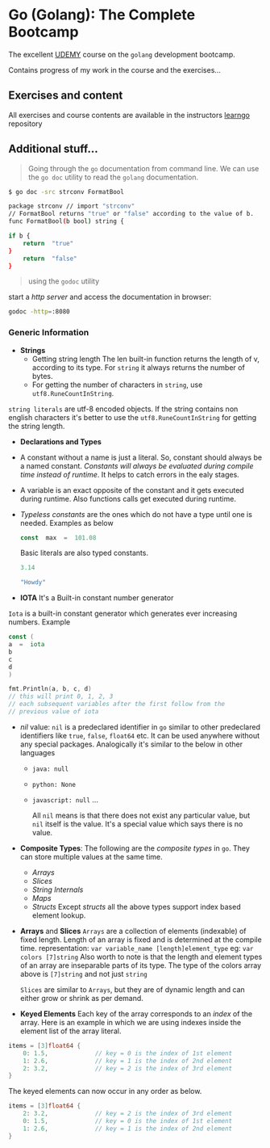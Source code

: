 
# Go (Golang): The Complete Bootcamp

The excellent <a href=" https://udemy.com/course/learn-go-the-complete-bootcamp-course-golang" target="_blank" rel="noopener"><span>UDEMY</span></a> course on the `golang` development bootcamp.

Contains progress of my work in the course and the exercises...

## Exercises and content


All exercises and course contents are available in the instructors [learngo] repository
  

## Additional stuff...

> Going through the `go` documentation from command line. We can use the `go doc` utility to read the `golang` documentation.

```bash
$ go doc -src strconv FormatBool

package strconv // import "strconv"
// FormatBool returns "true" or "false" according to the value of b.
func FormatBool(b bool) string {

if b {
	return  "true"
}
	return  "false"
}
```

> using the `godoc` utility

start a _http server_ and access the documentation in browser:

```sh
godoc -http=:8080
```
### Generic Information

+ **Strings**
	-  Getting string length
		The len built-in function returns the length of v, according to its type. For `string` it always returns the number of bytes.
	- For getting the number of characters in `string`, use `utf8.RuneCountInString`.

`string literals` are utf-8 encoded objects. If the string contains non english characters it's better to use the `utf8.RuneCountInString` for getting the string length.


+ **Declarations and Types**

+ A constant without a name is just a literal. So, constant should always be a named constant. _Constants will always be evaluated during compile time instead of runtime_. It helps to catch errors in the ealy stages.

+ A variable is an exact opposite of the constant and it gets executed during runtime. Also functions calls get executed during runtime.

+ _Typeless constants_ are the ones which do not have a type until one is needed. Examples as below

	```go
	const  max  =  101.08
	```

	Basic literals are also typed constants.

	```go
	3.14

	"Howdy"
	```

+ **IOTA**
	It's a Built-in constant number generator

`Iota` is a built-in constant generator which generates ever increasing numbers. Example

```go
const (
a  =  iota
b
c
d
)

fmt.Println(a, b, c, d)
// this will print 0, 1, 2, 3
// each subsequent variables after the first follow from the
// previous value of iota
```

+ _nil_ value:
  `nil` is a predeclared identifier in `go` similar to other predeclared identifiers like `true`, `false`, `float64` etc. It can be used anywhere without any special packages.
  Analogically it's similar to the below in other languages
  - `java: null`
  - `python: None`
  - `javascript: null` ...

	All `nil` means is that there does not exist any particular value, but `nil` itself is the value. It's a special value which says there is no value.

+ **Composite Types**:
	The following are the _composite types_ in `go`. They can store multiple values at the same time.
	- _Arrays_
	- _Slices_
	- _String Internals_
	- _Maps_
	- _Structs_
  Except _structs_ all the above types support index based element lookup.

- **Arrays** and **Slices**
	`Arrays` are a collection of elements (indexable) of fixed length. Length of an array is fixed and is determined at the compile time.
	representation: `var variable_name [length]element_type`
	eg: `var colors [7]string`
	Also worth to note is that the length and element types of an array are inseparable parts of its type. The type of the colors array above is `[7]string` and not just `string`

	`Slices` are similar to `Arrays`, but they are of dynamic length and can either grow or shrink as per demand.

- **Keyed Elements**
	Each key of the array corresponds to an _index_ of the array.
	Here is an example in which we are using indexes inside the element list of the array literal.
```go
items = [3]float64 {
	0: 1.5,				// key = 0 is the index of 1st element
	1: 2.6,				// key = 1 is the index of 2nd element
	2: 3.2,				// key = 2 is the index of 3rd element
}
```
The keyed elements can now occur in any order as below.
```go
items = [3]float64 {
	2: 3.2,				// key = 2 is the index of 3rd element
	0: 1.5,				// key = 0 is the index of 1st element
	1: 2.6,				// key = 1 is the index of 2nd element
}
```

[learngo]: https://github.com/inancgumus/learngo

[udemy]: https://udemy.com/course/learn-go-the-complete-bootcamp-course-golang